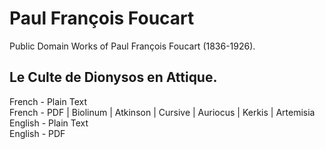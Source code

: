 # Paul François Foucart

Public Domain Works of Paul François Foucart (1836-1926).

## Le Culte de Dionysos en Attique.

French - Plain Text  
French - PDF | Biolinum | Atkinson | Cursive | Auriocus | Kerkis | Artemisia  
English - Plain Text  
English - PDF  
